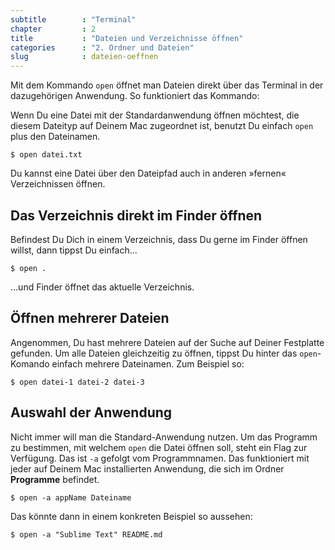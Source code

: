 ```yaml
---
subtitle        : "Terminal"
chapter         : 2
title           : "Dateien und Verzeichnisse öffnen"
categories      : "2. Ordner und Dateien"
slug            : dateien-oeffnen
---
```

Mit dem Kommando `open` öffnet man Dateien direkt über das Terminal in der dazugehörigen Anwendung. So funktioniert das Kommando:
<!-- readmore -->

Wenn Du eine Datei mit der Standardanwendung öffnen möchtest, die diesem
Dateityp auf Deinem Mac zugeordnet ist, benutzt Du einfach `open` plus
den Dateinamen.

    $ open datei.txt

Du kannst eine Datei über den Dateipfad auch in anderen »fernen« Verzeichnissen öffnen.

## Das Verzeichnis direkt im Finder öffnen

Befindest Du Dich in einem Verzeichnis, dass Du gerne im Finder öffnen willst, dann tippst Du einfach…

    $ open .

…und Finder öffnet das aktuelle Verzeichnis.

## Öffnen mehrerer Dateien

Angenommen, Du hast mehrere Dateien auf der Suche auf Deiner Festplatte
gefunden. Um alle Dateien gleichzeitig zu öffnen, tippst Du hinter das
`open`-Komando einfach mehrere Dateinamen. Zum Beispiel so:

    $ open datei-1 datei-2 datei-3

## Auswahl der Anwendung

Nicht immer will man die Standard-Anwendung nutzen. Um das Programm zu
bestimmen, mit welchem `open` die Datei öffnen soll, steht ein Flag zur
Verfügung. Das ist `-a` gefolgt vom Programmnamen. Das funktioniert mit
jeder auf Deinem Mac installierten Anwendung, die sich im Ordner
**Programme** befindet.

    $ open -a appName Dateiname

Das könnte dann in einem konkreten Beispiel so aussehen:

    $ open -a "Sublime Text" README.md
